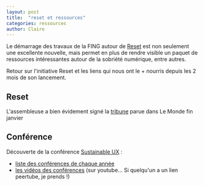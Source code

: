 ```yaml
---
layout: post
title:  "reset et ressources"
categories: ressources
author: Claire
---
```



Le démarrage des travaux de la FING autour de [Reset](https://reset.fing.org/) est non seulement une excellente nouvelle, mais permet en plus de rendre visible un paquet de ressources intéressantes autour de la sobriété numérique, entre autres.

Retour sur l'initiative Reset et les liens qui nous ont le + nourris depuis les 2 mois de son lancement.

<!--more-->

## Reset

L'assembleuse a bien évidement signé la [tribune](https://reset.fing.org/tribune-reinventer-le-numerique.html) parue dans Le Monde fin janvier

## Conférence

Découverte de la conférence [Sustainable UX](https://sustainableux.com) :
- [liste des conférences de chaque année](https://sustainableux.com/category/talks/)
- [les vidéos des conférences](https://www.youtube.com/channel/UCoS21NU8QBB0FcUwijfS49A) (sur youtube... Si quelqu'un a un lien peertube, je prends !)